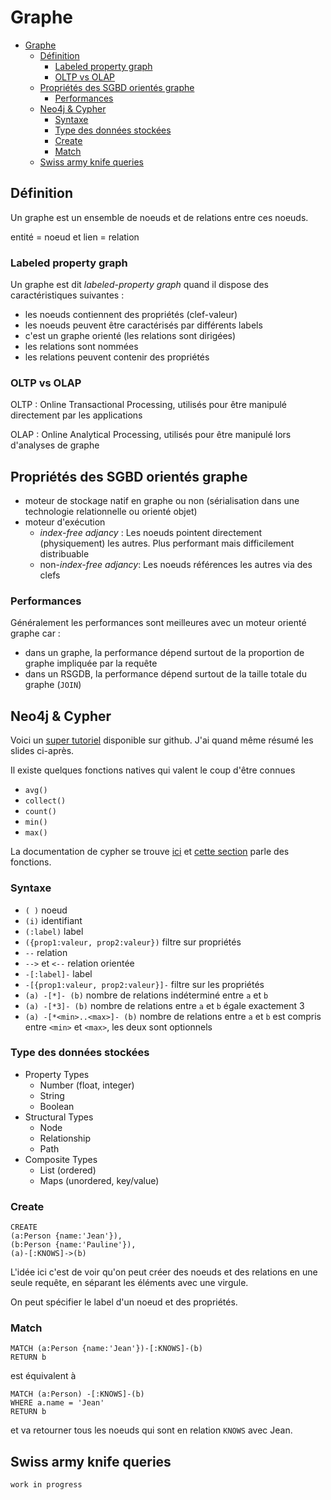 # Graphe

- [Graphe](#graphe)
  - [Définition](#d%c3%a9finition)
    - [Labeled property graph](#labeled-property-graph)
    - [OLTP vs OLAP](#oltp-vs-olap)
  - [Propriétés des SGBD orientés graphe](#propri%c3%a9t%c3%a9s-des-sgbd-orient%c3%a9s-graphe)
    - [Performances](#performances)
  - [Neo4j & Cypher](#neo4j--cypher)
    - [Syntaxe](#syntaxe)
    - [Type des données stockées](#type-des-donn%c3%a9es-stock%c3%a9es)
    - [Create](#create)
    - [Match](#match)
  - [Swiss army knife queries](#swiss-army-knife-queries)

## Définition

Un graphe est un ensemble de noeuds et de relations entre ces noeuds.

entité = noeud et lien = relation

### Labeled property graph

Un graphe est dit _labeled-property graph_ quand il dispose des caractéristiques suivantes :

- les noeuds contiennent des propriétés (clef-valeur)
- les noeuds peuvent être caractérisés par différents labels
- c'est un graphe orienté (les relations sont dirigées)
- les relations sont nommées
- les relations peuvent contenir des propriétés

### OLTP vs OLAP <!-- test -->

OLTP : Online Transactional Processing, utilisés pour être manipulé directement par les applications

OLAP : Online Analytical Processing, utilisés pour être manipulé lors d'analyses de graphe

## Propriétés des SGBD orientés graphe

- moteur de stockage natif en graphe ou non (sérialisation dans une technologie relationnelle ou orienté objet)
- moteur d'exécution
  - _index-free adjancy_ : Les noeuds pointent directement (physiquement) les autres. Plus performant mais difficilement distribuable
  - non-_index-free adjancy_: Les noeuds références les autres via des clefs

### Performances

Généralement les performances sont meilleures avec un moteur orienté graphe car :

- dans un graphe, la performance dépend surtout de la proportion de graphe impliquée par la requête
- dans un RSGDB, la performance dépend surtout de la taille totale du graphe (`JOIN`)

## Neo4j & Cypher

Voici un [super tutoriel](https://github.com/adambard/learnxinyminutes-docs/blob/master/cypher.html.markdown) disponible sur github. J'ai quand même résumé les slides ci-après.

Il existe quelques fonctions natives qui valent le coup d'être connues

- `avg()`
- `collect()`
- `count()`
- `min()`
- `max()`

La documentation de cypher se trouve [ici](https://neo4j.com/docs/cypher-manual/current/) et [cette section](https://neo4j.com/docs/cypher-manual/current/functions/) parle des fonctions.

### Syntaxe

- `( )` noeud
- `(i)` identifiant
- `(:label)` label
- `({prop1:valeur, prop2:valeur})` filtre sur propriétés
- `--` relation
- `-->` et `<--` relation orientée
- `-[:label]-` label
- `-[{prop1:valeur, prop2:valeur}]-` filtre sur les propriétés
- `(a) -[*]- (b)` nombre de relations indéterminé entre `a` et `b`
- `(a) -[*3]- (b)` nombre de relations entre `a` et `b` égale exactement 3
- `(a) -[*<min>..<max>]- (b)` nombre de relations entre `a` et `b` est compris entre `<min>` et `<max>`, les deux sont optionnels

### Type des données stockées

- Property Types
  - Number (float, integer)
  - String
  - Boolean
- Structural Types
  - Node
  - Relationship
  - Path
- Composite Types
  - List (ordered)
  - Maps (unordered, key/value)

### Create

```cypher
CREATE
(a:Person {name:'Jean'}),
(b:Person {name:'Pauline'}),
(a)-[:KNOWS]->(b)
```

L'idée ici c'est de voir qu'on peut créer des noeuds et des relations en une seule requête, en séparant les éléments avec une virgule.

On peut spécifier le label d'un noeud et des propriétés.

### Match

```cypher
MATCH (a:Person {name:'Jean'})-[:KNOWS]-(b)
RETURN b
```

est équivalent à

```cypher
MATCH (a:Person) -[:KNOWS]-(b)
WHERE a.name = 'Jean'
RETURN b
```

et va retourner tous les noeuds qui sont en relation `KNOWS` avec Jean.

## Swiss army knife queries

```cypher
work in progress
```
